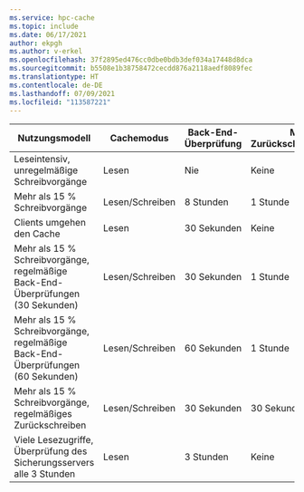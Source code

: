 ```yaml
---
ms.service: hpc-cache
ms.topic: include
ms.date: 06/17/2021
author: ekpgh
ms.author: v-erkel
ms.openlocfilehash: 37f2895ed476cc0dbe0bdb3def034a17448d8dca
ms.sourcegitcommit: b5508e1b38758472cecdd876a2118aedf8089fec
ms.translationtype: HT
ms.contentlocale: de-DE
ms.lasthandoff: 07/09/2021
ms.locfileid: "113587221"
---
```

| Nutzungsmodell | Cachemodus | Back-End-Überprüfung | Maximale Zurückschreibverzögerung |
|--|--|--|--|
| Leseintensiv, unregelmäßige Schreibvorgänge <!--read_heavy_infreq-->| Lesen | Nie | Keine |
| Mehr als 15 % Schreibvorgänge <!--write_workload_15-->| Lesen/Schreiben | 8 Stunden | 1 Stunde |
| Clients umgehen den Cache <!--write_around-->| Lesen | 30 Sekunden | Keine |
| Mehr als 15 % Schreibvorgänge, regelmäßige Back-End-Überprüfungen (30 Sekunden) <!--write_workload_check_30-->| Lesen/Schreiben | 30 Sekunden | 1 Stunde |
| Mehr als 15 % Schreibvorgänge, regelmäßige Back-End-Überprüfungen (60 Sekunden) <!--write_workload_check_60-->| Lesen/Schreiben | 60 Sekunden | 1 Stunde |
| Mehr als 15 % Schreibvorgänge, regelmäßiges Zurückschreiben <!--write_workload_cloudws-->| Lesen/Schreiben | 30 Sekunden | 30 Sekunden |
| Viele Lesezugriffe, Überprüfung des Sicherungsservers alle 3 Stunden <!--read_heavy_check_180-->| Lesen | 3 Stunden | Keine |
